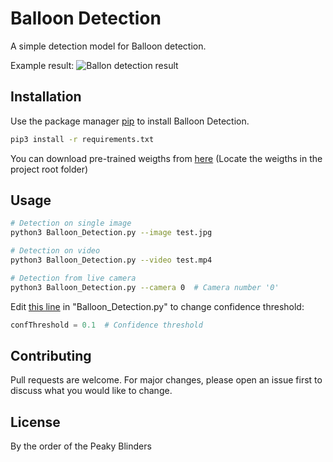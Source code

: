# Balloon Detection

A simple detection model for Balloon detection.

Example result:
![Ballon detection result](https://github.com/GuyChriqui/Balloon_Detection/blob/master/result/result_img.jpg?raw=true)


## Installation

Use the package manager [pip](https://pip.pypa.io/en/stable/) to install Balloon Detection.

```bash
pip3 install -r requirements.txt
```

You can download pre-trained weigths from [here](https://drive.google.com/open?id=1BvUSgcQjQStZ_KaCYjakzfNXBeLrzMvS)
(Locate the weigths in the project root folder)

## Usage

```bash
# Detection on single image
python3 Balloon_Detection.py --image test.jpg

# Detection on video
python3 Balloon_Detection.py --video test.mp4

# Detection from live camera
python3 Balloon_Detection.py --camera 0  # Camera number '0'
```

Edit [this line](https://github.com/GuyChriqui/Balloon_Detection/blob/master/Balloon_Detection.py#L8) in "Balloon_Detection.py" to change confidence threshold:
```python
confThreshold = 0.1  # Confidence threshold
```

## Contributing
Pull requests are welcome. 
For major changes, please open an issue first to discuss what you would like to change.

## License
By the order of the Peaky Blinders
